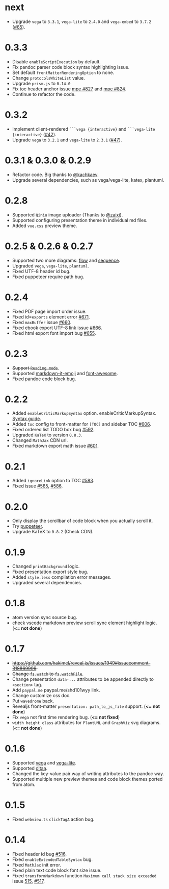 # next

* Upgrade `vega` to `3.3.1`, `vega-lite` to `2.4.0` and `vega-embed` to `3.7.2` ([#65](https://github.com/shd101wyy/mume/pull/65)).

# 0.3.3

* Disable `enableScriptExecution` by default.
* Fix pandoc parser code block syntax highlighting issue.
* Set default `frontMatterRenderingOption` to none.
* Change `protocolsWhiteList` value.
* Upgrade `prism.js` to `0.14.0`
* Fix toc header anchor issue [mpe #827](https://github.com/shd101wyy/markdown-preview-enhanced/issues/827) and [mpe #824](https://github.com/shd101wyy/markdown-preview-enhanced/issues/824).
* Continue to refactor the code.

# 0.3.2

* Implement client-rendered ` ```vega {interactive} ` and ` ```vega-lite {interactive} ` ([#42](https://github.com/shd101wyy/mume/pull/42)).
* Upgrade `vega` to `3.2.1` and `vega-lite` to `2.3.1` ([#47](https://github.com/shd101wyy/mume/pull/47)).

# 0.3.1 & 0.3.0 & 0.2.9

* Refactor code. Big thanks to [@kachkaev](https://github.com/kachkaev).
* Upgrade several dependencies, such as vega/vega-lite, katex, plantuml.

# 0.2.8

* Supported `Qiniu` image uploader (Thanks to [@zaixi](https://github.com/zaixi)).
* Supported configuring presentation theme in individual md files.
* Added `vue.css` preview theme.

# 0.2.5 & 0.2.6 & 0.2.7

* Supported two more diagrams: [flow](http://flowchart.js.org/) and [sequence](https://bramp.github.io/js-sequence-diagrams/).
* Upgraded `vega`, `vega-lite`, `plantuml`.
* Fixed UTF-8 header id bug.
* Fixed puppeteer require path bug.

# 0.2.4

* Fixed PDF page import order issue.
* Fixed id=`exports` element error [#671](https://github.com/shd101wyy/markdown-preview-enhanced/issues/671).
* Fixed `maxBuffer` issue [#660](https://github.com/shd101wyy/markdown-preview-enhanced/issues/660).
* Fixed ebook export UTF-8 link issue [#666](https://github.com/shd101wyy/markdown-preview-enhanced/issues/666).
* Fixed html export font import bug [#655](https://github.com/shd101wyy/markdown-preview-enhanced/issues/655).

# 0.2.3

* ~~Support `Reading mode`~~.
* Supported [markdown-it-emoji](https://github.com/markdown-it/markdown-it-emoji) and [font-awesome](https://github.com/FortAwesome/Font-Awesome).
* Fixed pandoc code block bug.

# 0.2.2

* Added `enableCriticMarkupSyntax` option. enableCriticMarkupSyntax. [Syntax guide](http://criticmarkup.com/users-guide.php).
* Added `toc` config to front-matter for `[TOC]` and sidebar TOC [#606](https://github.com/shd101wyy/markdown-preview-enhanced/issues/606).
* Fixed ordered list TODO box bug [#592](https://github.com/shd101wyy/markdown-preview-enhanced/issues/592).
* Upgraded `KaTeX` to version `0.8.3`.
* Changed `MathJax` CDN url.
* Fixed markdown export math issue [#601](https://github.com/shd101wyy/markdown-preview-enhanced/issues/601).

# 0.2.1

* Added `ignoreLink` option to TOC [#583](https://github.com/shd101wyy/markdown-preview-enhanced/issues/583).
* Fixed issue [#585](https://github.com/shd101wyy/markdown-preview-enhanced/issues/585), [#586](https://github.com/shd101wyy/markdown-preview-enhanced/issues/585).

# 0.2.0

* Only display the scrollbar of code block when you actually scroll it.
* Try [puppeteer](https://github.com/GoogleChrome/puppeteer).
* Upgrade KaTeX to `0.8.2` (Check CDN).

# 0.1.9

* Changed `printBackground` logic.
* Fixed presentation export style bug.
* Added `style.less` compilation error messages.
* Upgraded several dependencies.

# 0.1.8

* atom version sync source bug.
* check vscode markdown preview scroll sync element highlight logic. (**<= not done**)

# 0.1.7

* ~~https://github.com/hakimel/reveal.js/issues/1949#issuecomment-318869906.~~
* ~~Change `fs.watch` to `fs.watchFile`~~.
* Change presentation `data-...` attributes to be appended directly to `<section>` tag.
* Add `paypal.me` paypal.me/shd101wyy link.
* Change customize css doc.
* Put `wavedrome` back.
* Revealjs front-matter `presentation: path_to_js_file` support. (**<= not done**)
* Fix `vega` not first time rendering bug. (**<= not fixed**)
* `width height class` attributes for `PlantUML` and `GraphViz` svg diagrams. (**<= not done**)

# 0.1.6

* Supported [vega](https://vega.github.io/vega/) and [vega-lite](https://vega.github.io/vega-lite/).
* Supported [ditaa](https://github.com/stathissideris/ditaa).
* Changed the key-value pair way of writing attributes to the pandoc way.
* Supported multiple new preview themes and code block themes ported from atom.

# 0.1.5

* Fixed `webview.ts` `clickTagA` action bug.

# 0.1.4

* Fixed header id bug [#516](https://github.com/shd101wyy/markdown-preview-enhanced/issues/516).
* Fixed `enableExtendedTableSyntax` bug.
* Fixed `MathJax` init error.
* Fixed plain text code block font size issue.
* Fixed `transformMarkdown` function `Maximum call stack size exceeded` issue [515](https://github.com/shd101wyy/markdown-preview-enhanced/issues/515), [#517](https://github.com/shd101wyy/markdown-preview-enhanced/issues/517).
